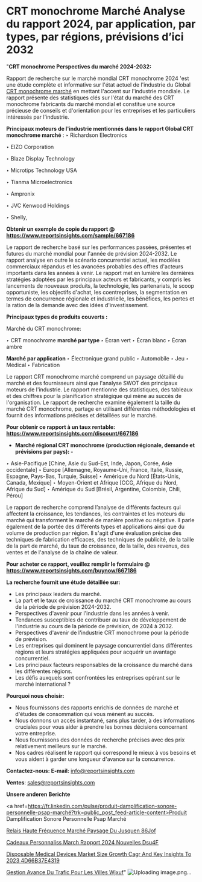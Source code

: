 # CRT monochrome Marché Analyse du rapport 2024, par application, par types, par régions, prévisions d’ici 2032

 "<strong>CRT monochrome Perspectives du marché 2024-2032:</strong>

Rapport de recherche sur le marché mondial CRT monochrome 2024 'est une étude complète et informative sur l'état actuel de l'industrie du Global <a href=https://www.reportsinsights.com/sample/667186>CRT monochrome marché</a> en mettant l'accent sur l'industrie mondiale. Le rapport présente des statistiques clés sur l'état du marché des CRT monochrome fabricants du marché mondial et constitue une source précieuse de conseils et d'orientation pour les entreprises et les particuliers intéressés par l'industrie.

<strong>Principaux moteurs de l'industrie mentionnés dans le rapport Global CRT monochrome marché</strong> :
‣ Richardson Electronics

‣ EIZO Corporation

‣ Blaze Display Technology

‣ Microtips Technology USA

‣ Tianma Microelectronics

‣ Ampronix

‣ JVC Kenwood Holdings

‣ Shelly,

<strong>Obtenir un exemple de copie du rapport @ <a href=https://www.reportsinsights.com/sample/667186>https://www.reportsinsights.com/sample/667186</a></strong>

Le rapport de recherche basé sur les performances passées, présentes et futures du marché mondial pour l'année de prévision 2024-2032. Le rapport analyse en outre le scénario concurrentiel actuel, les modèles commerciaux répandus et les avancées probables des offres d'acteurs importants dans les années à venir. Le rapport met en lumière les dernières stratégies adoptées par les principaux acteurs et fabricants, y compris les lancements de nouveaux produits, la technologie, les partenariats, le scoop opportuniste, les objectifs d'achat, les coentreprises, la segmentation en termes de concurrence régionale et industrielle, les bénéfices, les pertes et la ration de la demande avec des idées d'investissement.

<strong>Principaux types de produits couverts :</strong>

Marché du CRT monochrome:

‣  CRT monochrome <strong> marché <strong> par type </strong> </strong>
‣ Écran vert
‣ Écran blanc
‣ Écran ambre

<strong>Marché par application </strong>
‣ Électronique grand public
‣ Automobile
‣ Jeu
‣ Médical
‣ Fabrication

Le rapport CRT monochrome marché comprend un paysage détaillé du marché et des fournisseurs ainsi que l'analyse SWOT des principaux moteurs de l'industrie. Le rapport mentionne des statistiques, des tableaux et des chiffres pour la planification stratégique qui mène au succès de l'organisation. Le rapport de recherche examine également la taille du marché CRT monochrome, partage en utilisant différentes méthodologies et fournit des informations précises et détaillées sur le marché.

<strong>Pour obtenir ce rapport à un taux rentable: <a href=https://www.reportsinsights.com/discount/667186>https://www.reportsinsights.com/discount/667186</a></strong>
<ul>
  <li><strong>Marché régional CRT monochrome (production régionale, demande et prévisions par pays): -</strong></li>
</ul>
‣ Asie-Pacifique [Chine, Asie du Sud-Est, Inde, Japon, Corée, Asie occidentale]
‣ Europe [Allemagne, Royaume-Uni, France, Italie, Russie, Espagne, Pays-Bas, Turquie, Suisse]
‣ Amérique du Nord [États-Unis, Canada, Mexique]
‣ Moyen-Orient et Afrique [CCG, Afrique du Nord, Afrique du Sud]
‣ Amérique du Sud [Brésil, Argentine, Colombie, Chili, Pérou]

Le rapport de recherche comprend l’analyse de différents facteurs qui affectent la croissance, les tendances, les contraintes et les moteurs du marché qui transforment le marché de manière positive ou négative. Il parle également de la portée des différents types et applications ainsi que du volume de production par région. Il s'agit d'une évaluation précise des techniques de fabrication efficaces, des techniques de publicité, de la taille de la part de marché, du taux de croissance, de la taille, des revenus, des ventes et de l'analyse de la chaîne de valeur.

<strong>Pour acheter ce rapport, veuillez remplir le formulaire @   <a href=https://www.reportsinsights.com/buynow/667186>https://www.reportsinsights.com/buynow/667186</a></strong>

<strong>La recherche fournit une étude détaillée sur:</strong>
<ul>
  <li>Les principaux leaders du marché.</li>
  <li>La part et le taux de croissance du marché CRT monochrome au cours de la période de prévision 2024-2032.</li>
  <li>Perspectives d'avenir pour l'industrie dans les années à venir.</li>
  <li>Tendances susceptibles de contribuer au taux de développement de l'industrie au cours de la période de prévision, de 2024 à 2032.</li>
  <li>Perspectives d'avenir de l'industrie CRT monochrome pour la période de prévision.</li>
  <li>Les entreprises qui dominent le paysage concurrentiel dans différentes régions et leurs stratégies appliquées pour acquérir un avantage concurrentiel.</li>
  <li>Les principaux facteurs responsables de la croissance du marché dans les différentes régions.</li>
  <li>Les défis auxquels sont confrontées les entreprises opérant sur le marché international ?</li>
</ul>
<strong>Pourquoi nous choisir:</strong>
<ul>
  <li>Nous fournissons des rapports enrichis de données de marché et d'études de consommation qui vous mènent au succès.</li>
  <li>Nous donnons un accès instantané, sans plus tarder, à des informations cruciales pour vous aider à prendre les bonnes décisions concernant votre entreprise.</li>
  <li>Nous fournissons des données de recherche précises avec des prix relativement meilleurs sur le marché.</li>
  <li>Nos cadres réalisent le rapport qui correspond le mieux à vos besoins et vous aident à garder une longueur d'avance sur la concurrence.</li>
</ul>
<strong>Contactez-nous:
</strong><strong>E-mail:</strong> <a href=mailto:info@reportsinsights.com>info@reportsinsights.com</a>

<strong>Ventes</strong>: <a href=mailto:sales@reportsinsights.com>sales@reportsinsights.com</a>

<strong>Unsere anderen Berichte</strong>

<a href=https://fr.linkedin.com/pulse/produit-damplification-sonore-personnelle-psap-marché?trk=public_post_feed-article-content>Produit Damplification Sonore Personnelle Psap Marché</a>

<a href=https://fr.linkedin.com/pulse/relais-haute-fréquence-marché-paysage-du-jusquen-86jof/>Relais Haute Fréquence Marché Paysage Du Jusquen 86Jof</a>

<a href=https://www.linkedin.com/pulse/cadeaux-personnalis%C3%A9s-march%C3%A9-rapport-2024-nouvelles-dsu4f/>Cadeaux Personnaliss March Rapport 2024 Nouvelles Dsu4F</a>

<a href=https://medium.com/@reportsinsights.aj/disposable-medical-devices-market-size-growth-cagr-and-key-insights-to-2023-4d66b37e4319>Disposable Medical Devices Market Size Growth Cagr And Key Insights To 2023 4D66B37E4319</a>

<a href=https://www.linkedin.com/pulse/gestion-avanc%C3%A9e-du-trafic-pour-les-villes-wjxuf/>Gestion Avance Du Trafic Pour Les Villes Wjxuf</a>"
![Uploading image.png…]()
